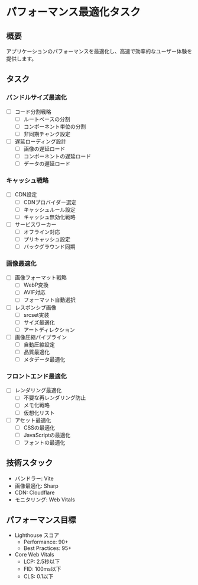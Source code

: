 # パフォーマンス最適化タスク

## 概要

アプリケーションのパフォーマンスを最適化し、高速で効率的なユーザー体験を提供します。

## タスク

### バンドルサイズ最適化

- [ ] コード分割戦略
  - [ ] ルートベースの分割
  - [ ] コンポーネント単位の分割
  - [ ] 非同期チャンク設定

- [ ] 遅延ローディング設計
  - [ ] 画像の遅延ロード
  - [ ] コンポーネントの遅延ロード
  - [ ] データの遅延ロード

### キャッシュ戦略

- [ ] CDN設定
  - [ ] CDNプロバイダー選定
  - [ ] キャッシュルール設定
  - [ ] キャッシュ無効化戦略

- [ ] サービスワーカー
  - [ ] オフライン対応
  - [ ] プリキャッシュ設定
  - [ ] バックグラウンド同期

### 画像最適化

- [ ] 画像フォーマット戦略
  - [ ] WebP変換
  - [ ] AVIF対応
  - [ ] フォーマット自動選択

- [ ] レスポンシブ画像
  - [ ] srcset実装
  - [ ] サイズ最適化
  - [ ] アートディレクション

- [ ] 画像圧縮パイプライン
  - [ ] 自動圧縮設定
  - [ ] 品質最適化
  - [ ] メタデータ最適化

### フロントエンド最適化

- [ ] レンダリング最適化
  - [ ] 不要な再レンダリング防止
  - [ ] メモ化戦略
  - [ ] 仮想化リスト

- [ ] アセット最適化
  - [ ] CSSの最適化
  - [ ] JavaScriptの最適化
  - [ ] フォントの最適化

## 技術スタック

- バンドラー: Vite
- 画像最適化: Sharp
- CDN: Cloudflare
- モニタリング: Web Vitals

## パフォーマンス目標

- Lighthouse スコア
  - Performance: 90+
  - Best Practices: 95+
- Core Web Vitals
  - LCP: 2.5秒以下
  - FID: 100ms以下
  - CLS: 0.1以下
